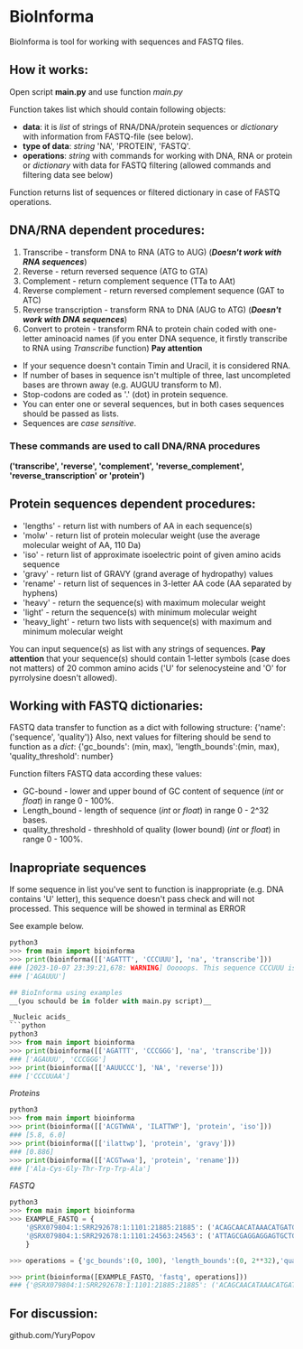 # BioInforma
BioInforma is tool for working with sequences and FASTQ files.

## How it works:
Open script __main.py__ and use function _main.py_

Function takes list which should contain following objects:

* __data__: it is _list_ of strings of RNA/DNA/protein sequences or _dictionary_ with information from FASTQ-file (see below).
* __type of data__: _string_ 'NA', 'PROTEIN', 'FASTQ'.
* __operations__: _string_ with commands for working with DNA, RNA or protein or _dictionary_ with data for FASTQ filtering (allowed commands and filtering data see below)

Function returns list of sequences or filtered dictionary in case of FASTQ operations.


## DNA/RNA dependent procedures:
1. Transcribe - transform DNA to RNA (ATG to AUG) (___Doesn't work with RNA sequences___)
2. Reverse - return reversed sequence (ATG to GTA)
3. Complement - return complement sequence (TTa to AAt)
4. Reverse complement - return reversed complement sequence (GAT to ATC)
5. Reverse transcription - transform RNA to DNA (AUG to ATG) (___Doesn't work with DNA sequences___)
6. Convert to protein - transform RNA to protein chain coded with one-letter aminoacid names (if you enter DNA sequence, it firstly transcribe to RNA using _Transcribe_ function)
__Pay attention__
* If your sequence doesn't contain Timin and Uracil, it is considered RNA.
* If number of bases in sequence isn't multiple of three, last uncompleted bases are thrown away (e.g. AUGUU transform to M).
* Stop-codons are coded as '.' (dot) in protein sequence. 
* You can enter one or several sequences, but in both cases sequences should be passed as lists.
* Sequences are _case sensitive_.

### These commands are used to call DNA/RNA procedures 
 __('transcribe', 'reverse', 'complement', 'reverse_complement', 'reverse_transcription' or 'protein')__


## Protein sequences dependent procedures:
* 'lengths' - return list with numbers of AA in each sequence(s)
* 'molw' - return list of protein molecular weight (use the average molecular weight of AA, 110 Da)
* 'iso' - return list of approximate isoelectric point of given amino acids sequence
* 'gravy' - return list of GRAVY (grand average of hydropathy) values
* 'rename' - return list of sequences in 3-letter AA code (AA separated by hyphens)
* 'heavy' - return the sequence(s) with maximum molecular weight
* 'light' - return the sequence(s) with minimum molecular weight
* 'heavy_light' - return two lists with sequence(s) with maximum and minimum molecular weight

You can input sequence(s) as list with any strings of sequences. 
__Pay attention__ that your sequence(s) should contain 1-letter symbols (case does not matters) of 20 common amino acids ('U' for selenocysteine and 'O' for pyrrolysine doesn't allowed).

## Working with FASTQ dictionaries:
FASTQ data transfer to function as a dict with following structure:
{'name': ('sequence', 'quality')}
Also, next values for filtering should be send to function as a _dict_:
{'gc_bounds': (min, max),
'length_bounds':(min, max),
'quality_threshold': number}

Function filters FASTQ data according these values:
* GC-bound - lower and upper bound of GC content of sequence (_int_ or _float_) in range 0 - 100%.
* Length_bound - length of sequence (_int_ or _float_) in range 0 - 2^32 bases.
* quality_threshold - threshhold of quality (lower bound) (_int_ or _float_) in range 0 - 100%.

## Inapropriate sequences
If some sequence in list you've sent to function is inappropriate (e.g. DNA contains 'U' letter), this sequence doesn't pass check and will not processed.
This sequence will be showed in terminal as ERROR

See example below.
```python
python3
>>> from main import bioinforma
>>> print(bioinforma([['AGATTT', 'CCCUUU'], 'na', 'transcribe']))
### [2023-10-07 23:39:21,678: WARNING] Ooooops. This sequence CCCUUU is incorrect!
### ['AGAUUU']

## BioInforma using examples 
__(you schould be in folder with main.py script)__

_Nucleic acids_
```python
python3
>>> from main import bioinforma
>>> print(bioinforma([['AGATTT', 'CCCGGG'], 'na', 'transcribe']))
### ['AGAUUU', 'CCCGGG']
>>> print(bioinforma([['AAUUCCC'], 'NA', 'reverse']))
### ['CCCUUAA']

```

_Proteins_
```python
python3
>>> from main import bioinforma
>>> print(bioinforma([['ACGTWWA', 'ILATTWP'], 'protein', 'iso']))
### [5.8, 6.0]
>>> print(bioinforma([['ilattwp'], 'protein', 'gravy']))
### [0.886]
>>> print(bioinforma([['ACGTwwa'], 'protein', 'rename']))
### ['Ala-Cys-Gly-Thr-Trp-Trp-Ala']

```

_FASTQ_
```python
python3
>>> from main import bioinforma
>>> EXAMPLE_FASTQ = {
    '@SRX079804:1:SRR292678:1:1101:21885:21885': ('ACAGCAACATAAACATGATGGGATGGCGTAAGCCCCCGAGATATCAGTTTACCCAGGATAAGAGATTAAATTATGAGCAACATTATTAA', 'FGGGFGGGFGGGFGDFGCEBB@CCDFDDFFFFBFFGFGEFDFFFF;D@DD>C@DDGGGDFGDGG?GFGFEGFGGEF@FDGGGFGFBGGD'),
    '@SRX079804:1:SRR292678:1:1101:24563:24563': ('ATTAGCGAGGAGGAGTGCTGAGAAGATGTCGCCTACGCCGTTGAAATTCCCTTCAATCAGGGGGTACTGGAGGATACGAGTTTGTGTG', 'BFFFFFFFB@B@A<@D>BDDACDDDEBEDEFFFBFFFEFFDFFF=CC@DDFD8FFFFFFF8/+.2,@7<<:?B/:<><-><@.A*C>D')
    }  

>>> operations = {'gc_bounds':(0, 100), 'length_bounds':(0, 2**32),'quality_threshold': 32}

>>> print(bioinforma([EXAMPLE_FASTQ, 'fastq', operations]))
### {'@SRX079804:1:SRR292678:1:1101:21885:21885': ('ACAGCAACATAAACATGATGGGATGGCGTAAGCCCCCGAGATATCAGTTTACCCAGGATAAGAGATTAAATTATGAGCAACATTATTAA', 'FGGGFGGGFGGGFGDFGCEBB@CCDFDDFFFFBFFGFGEFDFFFF;D@DD>C@DDGGGDFGDGG?GFGFEGFGGEF@FDGGGFGFBGGD')}

```

## For discussion:
github.com/YuryPopov
